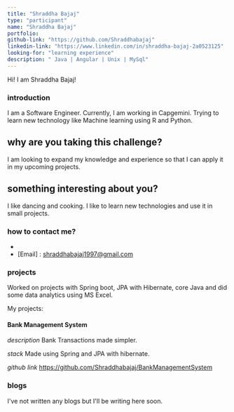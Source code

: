 ```yaml
---
title: "Shraddha Bajaj"
type: "participant"
name: "Shraddha Bajaj"
portfolio: 
github-link: "https://github.com/Shraddhabajaj"
linkedin-link: "https://www.linkedin.com/in/shraddha-bajaj-2a0523125"
looking-for: "learning experience"
description: " Java | Angular | Unix | MySql"
---
```


Hi! I am Shraddha Bajaj!

### introduction

I am a Software Engineer. Currently, I am working in Capgemini. Trying to learn new technology like Machine learning using R and Python.

## why are you taking this challenge?

I am looking to expand my knowledge and experience so that I can apply it in my upcoming projects.

## something interesting about you?

I like dancing and cooking.
I like to learn new technologies and use it in small projects.

### how to contact me?

- [LinkedIn]: "https://www.linkedin.com/in/shraddha-bajaj-2a0523125"
- [Email] : shraddhabajaj1997@gmail.com

### projects

Worked on projects with Spring boot, JPA with Hibernate, core Java and did some data analytics using MS Excel. 


My projects:

#### Bank Management System

_description_ Bank Transactions made simpler.

_stack_ Made using Spring and JPA with hibernate.

_github link_ https://github.com/Shraddhabajaj/BankManagementSystem


### blogs

I've not written any blogs but I'll be writing here soon.

